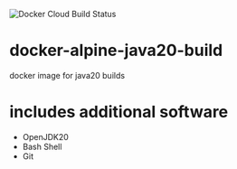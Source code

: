 ![Docker Cloud Build Status](https://img.shields.io/docker/cloud/build/netstack/docker-alpine-java20-build)

# docker-alpine-java20-build

docker image for java20 builds

# includes additional software

* OpenJDK20
* Bash Shell
* Git
